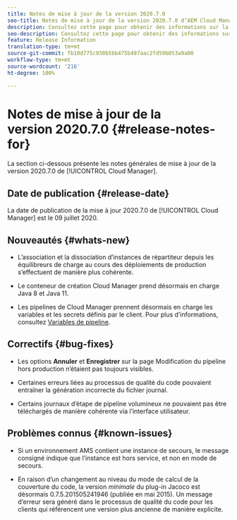 ```yaml
---
title: Notes de mise à jour de la version 2020.7.0
seo-title: Notes de mise à jour de la version 2020.7.0 d’AEM Cloud Manager
description: Consultez cette page pour obtenir des informations sur la version 2020.7.0 de Cloud Manager
seo-description: Consultez cette page pour obtenir des informations sur la version 2020.7.0 d’AEM Cloud Manager
feature: Release Information
translation-type: tm+mt
source-git-commit: fb10d775c930b5bb475b497aac2fd59b053a9a00
workflow-type: tm+mt
source-wordcount: '216'
ht-degree: 100%

---
```


# Notes de mise à jour de la version 2020.7.0 {#release-notes-for}

La section ci-dessous présente les notes générales de mise à jour de la version 2020.7.0 de [!UICONTROL Cloud Manager].

## Date de publication {#release-date}

La date de publication de la mise à jour 2020.7.0 de [!UICONTROL Cloud Manager] est le 09 juillet 2020.

## Nouveautés {#whats-new}

* L’association et la dissociation d’instances de répartiteur depuis les équilibreurs de charge au cours des déploiements de production s’effectuent de manière plus cohérente.

* Le conteneur de création Cloud Manager prend désormais en charge Java 8 et Java 11.

* Les pipelines de Cloud Manager prennent désormais en charge les variables et les secrets définis par le client.
Pour plus d’informations, consultez [Variables de pipeline](/help/using/build-environment-details.md#pipeline-variables).

## Correctifs {#bug-fixes}

* Les options **Annuler** et **Enregistrer** sur la page Modification du pipeline hors production n’étaient pas toujours visibles.

* Certaines erreurs liées au processus de qualité du code pouvaient entraîner la génération incorrecte du fichier journal.

* Certains journaux d’étape de pipeline volumineux ne pouvaient pas être téléchargés de manière cohérente via l’interface utilisateur.

## Problèmes connus {#known-issues}

* Si un environnement AMS contient une instance de secours, le message consigné indique que l’instance est hors service, et non en mode de secours.

* En raison d’un changement au niveau du mode de calcul de la couverture du code, la version _minimale_ du plug-in Jacoco est désormais 0.7.5.201505241946 (publiée en mai 2015). Un message d’erreur sera généré dans le processus de qualité du code pour les clients qui référencent une version plus ancienne de manière explicite.
